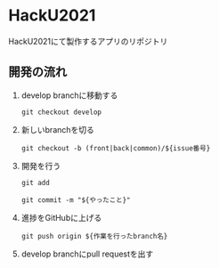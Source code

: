 # HackU2021
HackU2021にて製作するアプリのリポジトリ

## 開発の流れ

1. develop branchに移動する

    `git checkout develop`
    
1. 新しいbranchを切る

    `git checkout -b (front|back|common)/${issue番号}`

1. 開発を行う

    `git add`
    
    `git commit -m "${やったこと}"`
    
1. 進捗をGitHubに上げる

    `git push origin ${作業を行ったbranch名}`

1. develop branchにpull requestを出す
